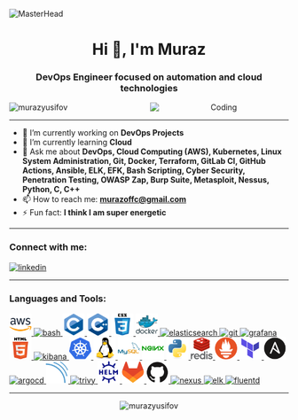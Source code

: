 ![MasterHead](https://cdn.dribbble.com/userupload/7725814/file/original-ad34e5a3d587a8a90b6586de67710225.gif)
<h1 align="center">Hi 👋, I'm Muraz</h1>
<h3 align="center">DevOps Engineer focused on automation and cloud technologies</h3>

<p align="center">
  <img align="right" alt="Coding" width="250" src="https://media.tenor.com/1ZMQ6_PMf9MAAAAM/raccoon-rave.gif" />
</p>

<p align="left">
  <img src="https://komarev.com/ghpvc/?username=murazyusifov&label=Profile%20views&color=0e75b6&style=flat" alt="murazyusifov" />
</p>

---

- 🔭 I’m currently working on **DevOps Projects**  
- 🌱 I’m currently learning **Cloud**  
- 💬 Ask me about **DevOps, Cloud Computing (AWS), Kubernetes, Linux System Administration, Git, Docker, Terraform, GitLab CI, GitHub Actions, Ansible, ELK, EFK, Bash Scripting, Cyber Security, Penetration Testing, OWASP Zap, Burp Suite, Metasploit, Nessus, Python, C, C++**  
- 📫 How to reach me: **[murazoffc@gmail.com](mailto:murazoffc@gmail.com)**  
- ⚡ Fun fact: **I think I am super energetic**

---

<h3 align="left">Connect with me:</h3>
<p align="left">
  <a href="https://linkedin.com/in/muraz-yusifov-967ab2284" target="_blank">
    <img align="center" src="https://raw.githubusercontent.com/rahuldkjain/github-profile-readme-generator/master/src/images/icons/Social/linked-in-alt.svg" alt="linkedin" height="30" width="40" />
  </a>
</p>

---

<h3 align="left">Languages and Tools:</h3>
<p align="left">
  <a href="https://aws.amazon.com" target="_blank" rel="noreferrer">
    <img src="https://raw.githubusercontent.com/devicons/devicon/master/icons/amazonwebservices/amazonwebservices-original-wordmark.svg" alt="aws" width="40" height="40"/>
  </a>
  <a href="https://www.gnu.org/software/bash/" target="_blank" rel="noreferrer">
    <img src="https://www.vectorlogo.zone/logos/gnu_bash/gnu_bash-icon.svg" alt="bash" width="40" height="40"/>
  </a>
  <a href="https://www.cprogramming.com/" target="_blank" rel="noreferrer">
    <img src="https://raw.githubusercontent.com/devicons/devicon/master/icons/c/c-original.svg" alt="c" width="40" height="40"/>
  </a>
  <a href="https://www.w3schools.com/cpp/" target="_blank" rel="noreferrer">
    <img src="https://raw.githubusercontent.com/devicons/devicon/master/icons/cplusplus/cplusplus-original.svg" alt="cplusplus" width="40" height="40"/>
  </a>
  <a href="https://www.w3schools.com/css/" target="_blank" rel="noreferrer">
    <img src="https://raw.githubusercontent.com/devicons/devicon/master/icons/css3/css3-original-wordmark.svg" alt="css3" width="40" height="40"/>
  </a>
  <a href="https://www.docker.com/" target="_blank" rel="noreferrer">
    <img src="https://raw.githubusercontent.com/devicons/devicon/master/icons/docker/docker-original-wordmark.svg" alt="docker" width="40" height="40"/>
  </a>
  <a href="https://www.elastic.co" target="_blank" rel="noreferrer">
    <img src="https://www.vectorlogo.zone/logos/elastic/elastic-icon.svg" alt="elasticsearch" width="40" height="40"/>
  </a>
  <a href="https://git-scm.com/" target="_blank" rel="noreferrer">
    <img src="https://www.vectorlogo.zone/logos/git-scm/git-scm-icon.svg" alt="git" width="40" height="40"/>
  </a>
  <a href="https://grafana.com" target="_blank" rel="noreferrer">
    <img src="https://www.vectorlogo.zone/logos/grafana/grafana-icon.svg" alt="grafana" width="40" height="40"/>
  </a>
  <a href="https://www.w3.org/html/" target="_blank" rel="noreferrer">
    <img src="https://raw.githubusercontent.com/devicons/devicon/master/icons/html5/html5-original-wordmark.svg" alt="html5" width="40" height="40"/>
  </a>
  <a href="https://www.elastic.co/kibana" target="_blank" rel="noreferrer">
    <img src="https://www.vectorlogo.zone/logos/elasticco_kibana/elasticco_kibana-icon.svg" alt="kibana" width="40" height="40"/>
  </a>
  <a href="https://kubernetes.io" target="_blank" rel="noreferrer">
    <img src="https://raw.githubusercontent.com/devicons/devicon/master/icons/kubernetes/kubernetes-plain.svg" alt="kubernetes" width="40" height="40"/>
  </a>
  <a href="https://www.linux.org/" target="_blank" rel="noreferrer">
    <img src="https://raw.githubusercontent.com/devicons/devicon/master/icons/linux/linux-original.svg" alt="linux" width="40" height="40"/>
  </a>
  <a href="https://www.mysql.com/" target="_blank" rel="noreferrer">
    <img src="https://raw.githubusercontent.com/devicons/devicon/master/icons/mysql/mysql-original-wordmark.svg" alt="mysql" width="40" height="40"/>
  </a>
  <a href="https://www.nginx.com" target="_blank" rel="noreferrer">
    <img src="https://raw.githubusercontent.com/devicons/devicon/master/icons/nginx/nginx-original.svg" alt="nginx" width="40" height="40"/>
  </a>
  <a href="https://www.python.org" target="_blank" rel="noreferrer">
    <img src="https://raw.githubusercontent.com/devicons/devicon/master/icons/python/python-original.svg" alt="python" width="40" height="40"/>
  </a>
  <a href="https://redis.io" target="_blank" rel="noreferrer">
    <img src="https://raw.githubusercontent.com/devicons/devicon/master/icons/redis/redis-original-wordmark.svg" alt="redis" width="40" height="40"/>
  </a>
  <a href="https://prometheus.io" target="_blank" rel="noreferrer">
    <img src="https://raw.githubusercontent.com/devicons/devicon/master/icons/prometheus/prometheus-original.svg" alt="prometheus" width="40" height="40"/>
  </a>
  <a href="https://www.terraform.io" target="_blank" rel="noreferrer">
    <img src="https://raw.githubusercontent.com/devicons/devicon/master/icons/terraform/terraform-original.svg" alt="terraform" width="40" height="40"/>
  </a>
  <a href="https://www.ansible.com" target="_blank" rel="noreferrer">
    <img src="https://raw.githubusercontent.com/devicons/devicon/master/icons/ansible/ansible-original.svg" alt="ansible" width="40" height="40"/>
  </a>
  <a href="https://argoproj.github.io/argo-cd/" target="_blank" rel="noreferrer">
    <img src="https://www.vectorlogo.zone/logos/argoproj/argoproj-icon.svg" alt="argocd" width="40" height="40"/>
  </a>
  <a href="https://www.sonarqube.org" target="_blank" rel="noreferrer">
    <img src="https://raw.githubusercontent.com/devicons/devicon/master/icons/sonarqube/sonarqube-original.svg" alt="sonarqube" width="40" height="40"/>
  </a>
  <a href="https://trivy.dev" target="_blank" rel="noreferrer">
    <img src="https://raw.githubusercontent.com/devicons/devicon/master/icons/trivy/trivy-original.svg" alt="trivy" width="40" height="40"/>
  </a>
  <a href="https://helm.sh" target="_blank" rel="noreferrer">
    <img src="https://raw.githubusercontent.com/devicons/devicon/master/icons/helm/helm-original.svg" alt="helm" width="40" height="40"/>
  </a>
  <a href="https://gitlab.com" target="_blank" rel="noreferrer">
    <img src="https://raw.githubusercontent.com/devicons/devicon/master/icons/gitlab/gitlab-original.svg" alt="gitlab" width="40" height="40"/>
  </a>
  <a href="https://github.com/features/actions" target="_blank" rel="noreferrer">
    <img src="https://raw.githubusercontent.com/devicons/devicon/master/icons/github/github-original.svg" alt="github-actions" width="40" height="40"/>
  </a>
  <a href="https://nexus.dev.java.net" target="_blank" rel="noreferrer">
    <img src="https://raw.githubusercontent.com/devicons/devicon/master/icons/nexus/nexus-original.svg" alt="nexus" width="40" height="40"/>
  </a>
  <a href="https://www.elastic.co/elk-stack" target="_blank" rel="noreferrer">
    <img src="https://raw.githubusercontent.com/devicons/devicon/master/icons/elastic/elastic-original-wordmark.svg" alt="elk" width="40" height="40"/>
  </a>
  <a href="https://www.fluentd.org" target="_blank" rel="noreferrer">
    <img src="https://raw.githubusercontent.com/devicons/devicon/master/icons/fluentd/fluentd-original.svg" alt="fluentd" width="40" height="40"/>
  </a>
</p>

---

<p align="center">
  <img src="https://github-readme-streak-stats.herokuapp.com/?user=murazyusifov&" alt="murazyusifov" />
</p>



